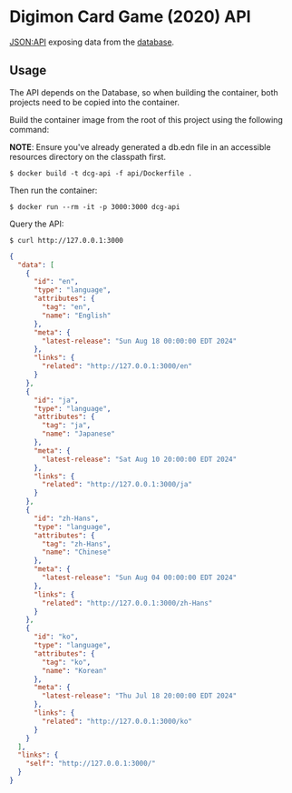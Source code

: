 # Digimon Card Game (2020) API

[JSON:API](https://jsonapi.org) exposing data from the [database](/db).

## Usage

The API depends on the Database, so when building the container, both projects need to be copied into the container.

Build the container image from the root of this project using the following command:

**NOTE**: Ensure you've already generated a db.edn file in an accessible resources directory on the classpath first.

```
$ docker build -t dcg-api -f api/Dockerfile .
```

Then run the container:

```
$ docker run --rm -it -p 3000:3000 dcg-api
```

Query the API:

```
$ curl http://127.0.0.1:3000
```

```json
{
  "data": [
    {
      "id": "en",
      "type": "language",
      "attributes": {
        "tag": "en",
        "name": "English"
      },
      "meta": {
        "latest-release": "Sun Aug 18 00:00:00 EDT 2024"
      },
      "links": {
        "related": "http://127.0.0.1:3000/en"
      }
    },
    {
      "id": "ja",
      "type": "language",
      "attributes": {
        "tag": "ja",
        "name": "Japanese"
      },
      "meta": {
        "latest-release": "Sat Aug 10 20:00:00 EDT 2024"
      },
      "links": {
        "related": "http://127.0.0.1:3000/ja"
      }
    },
    {
      "id": "zh-Hans",
      "type": "language",
      "attributes": {
        "tag": "zh-Hans",
        "name": "Chinese"
      },
      "meta": {
        "latest-release": "Sun Aug 04 00:00:00 EDT 2024"
      },
      "links": {
        "related": "http://127.0.0.1:3000/zh-Hans"
      }
    },
    {
      "id": "ko",
      "type": "language",
      "attributes": {
        "tag": "ko",
        "name": "Korean"
      },
      "meta": {
        "latest-release": "Thu Jul 18 20:00:00 EDT 2024"
      },
      "links": {
        "related": "http://127.0.0.1:3000/ko"
      }
    }
  ],
  "links": {
    "self": "http://127.0.0.1:3000/"
  }
}
```


